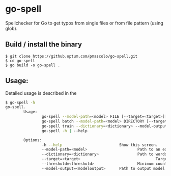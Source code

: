 # go-spell
Spellchecker for Go to get typos from single files or from file pattern (using glob).

## Build / install the binary

```
$ git clone https://github.optum.com/pmascolo/go-spell.git
$ cd go-spell
$ go build -o go-spell .
```

## Usage:

Detailed usage is described in the 
```bash
$ go-spell -h
go-spell.
        Usage:
                go-spell --model-path=<model> FILE [--target=<target>][--threshold=<threshold>]
                go-spell batch --model-path=<model> DIRECTORY [--target=<target>][--threshold=<threshold>]
                go-spell train --dictionary=<dictionary> --model-output=<modeloutput>
                go-spell -h | --help

        Options:
                -h --help                         Show this screen.
                --model-path=<model>                      Path to an existing model.
                --dictionary=<dictionary>                 Path to words list to use for training.
                --target=<target>                                 Target directory for results [default: results.json]
                --threshold=<threshold>                   Minimum count of error occurrences to be reported [default: 1]
                --model-output=<modeloutput>      Path to output model [default: wordlist.txt]
```